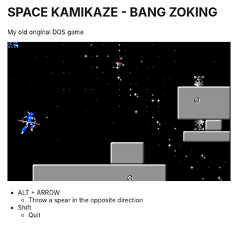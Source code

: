 SPACE KAMIKAZE - BANG ZOKING
============================

My old original DOS game

![image](./bang_000.png)

- ALT + ARROW
    - Throw a spear in the opposite direction
- Shift 
    - Quit

